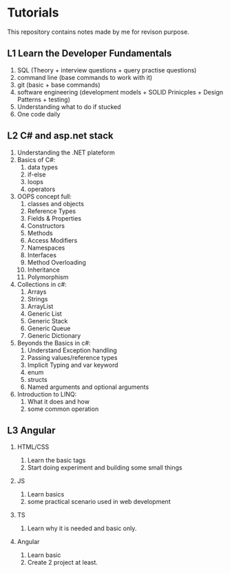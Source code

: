 # Tutorials
This repository contains notes made by me for revison purpose.

## L1 Learn the Developer Fundamentals 
1. SQL (Theory + interview questions + query practise questions) 
2. command line (base commands to work with it)
3. git (basic + base commands)
4. software engineering (development models + SOLID Prinicples + Design Patterns + testing)
5. Understanding what to do if stucked 
6. One code daily

## L2 C# and asp.net stack
1. Understanding the .NET plateform 
2. Basics of C#:
    1. data types
    2. if-else
    3. loops
    4. operators
3. OOPS concept full:
    1. classes and objects 
    2. Reference Types
    3. Fields & Properties
    4. Constructors
    5. Methods
    6. Access Modifiers
    7. Namespaces
    8. Interfaces
    9. Method Overloading
    10. Inheritance
    11. Polymorphism
4. Collections in c#:
    1. Arrays
    2. Strings 
    3. ArrayList
    4. Generic List
    5. Generic Stack
    6. Generic Queue
    7. Generic Dictionary
5. Beyonds the Basics in c#:
    1. Understand Exception handling 
    2. Passing values/reference types 
    3. Implicit Typing and var keyword 
    4. enum
    5. structs 
    6. Named arguments and optional arguments 
6. Introduction to LINQ:
    1. What it does and how 
    2. some common operation 

## L3 Angular
1. HTML/CSS 
    1. Learn the basic tags 
    2. Start doing experiment and building some small things 

2. JS 
    1. Learn basics 
    2. some practical scenario used in web development

3. TS 
    1. Learn why it is needed and basic only.

4. Angular 
    1. Learn basic 
    2. Create 2 project at least.

